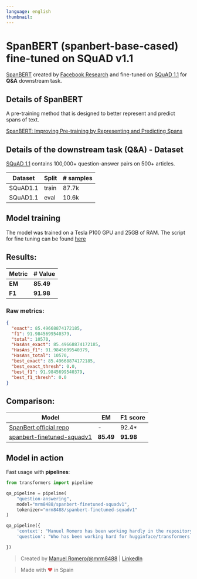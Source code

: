 ```yaml
---
language: english
thumbnail:
---
```


# SpanBERT (spanbert-base-cased) fine-tuned on SQuAD v1.1


[SpanBERT](https://github.com/facebookresearch/SpanBERT) created by [Facebook Research](https://github.com/facebookresearch) and fine-tuned on [SQuAD 1.1](https://rajpurkar.github.io/SQuAD-explorer/) for **Q&A** downstream task.

## Details of SpanBERT

 A pre-training method that is designed to better represent and predict spans of text.

[SpanBERT: Improving Pre-training by Representing and Predicting Spans](https://arxiv.org/abs/1907.10529)

## Details of the downstream task (Q&A) - Dataset

[SQuAD 1.1](https://rajpurkar.github.io/SQuAD-explorer/) contains 100,000+ question-answer pairs on 500+ articles.

| Dataset  | Split | # samples |
| -------- | ----- | --------- |
| SQuAD1.1 | train | 87.7k     |
| SQuAD1.1 | eval  | 10.6k     |

## Model training

The model was trained on a Tesla P100 GPU and 25GB of RAM.
The script for fine tuning can be found [here](https://github.com/huggingface/transformers/blob/master/examples/run_squad.py)

## Results:

| Metric | # Value   |
| ------ | --------- |
| **EM** | **85.49** |
| **F1** | **91.98** |

### Raw metrics:

```json
{
  "exact": 85.49668874172185,
  "f1": 91.9845699540379,
  "total": 10570,
  "HasAns_exact": 85.49668874172185,
  "HasAns_f1": 91.9845699540379,
  "HasAns_total": 10570,
  "best_exact": 85.49668874172185,
  "best_exact_thresh": 0.0,
  "best_f1": 91.9845699540379,
  "best_f1_thresh": 0.0
}
```

## Comparison:

| Model                                                                                     | EM        | F1 score  |
| ----------------------------------------------------------------------------------------- | --------- | --------- |
| [SpanBert official repo](https://github.com/facebookresearch/SpanBERT#pre-trained-models) | -         | 92.4\* |
| [spanbert-finetuned-squadv1](https://huggingface.co/mrm8488/spanbert-finetuned-squadv1)   | **85.49** | **91.98** |

## Model in action

Fast usage with **pipelines**:

```python
from transformers import pipeline

qa_pipeline = pipeline(
    "question-answering",
    model="mrm8488/spanbert-finetuned-squadv1",
    tokenizer="mrm8488/spanbert-finetuned-squadv1"
)

qa_pipeline({
    'context': "Manuel Romero has been working hardly in the repository hugginface/transformers lately",
    'question': "Who has been working hard for hugginface/transformers lately?"

})
```

> Created by [Manuel Romero/@mrm8488](https://twitter.com/mrm8488) | [LinkedIn](https://www.linkedin.com/in/manuel-romero-cs/) 

> Made with <span style="color: #e25555;">&hearts;</span> in Spain
